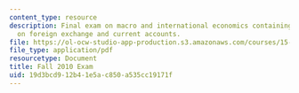 ```yaml
---
content_type: resource
description: Final exam on macro and international economics containing five questions
  on foreign exchange and current accounts.
file: https://ol-ocw-studio-app-production.s3.amazonaws.com/courses/15-015-macro-and-international-economics-fall-2011/19d3bcd912b41e5ac850a535cc19171f_MIT15_015F11_examf10.pdf
file_type: application/pdf
resourcetype: Document
title: Fall 2010 Exam
uid: 19d3bcd9-12b4-1e5a-c850-a535cc19171f
---
```

